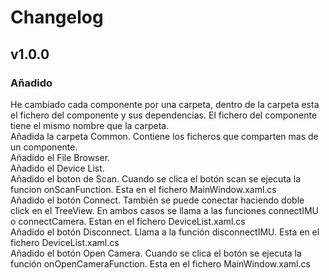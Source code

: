 # Changelog
## v1.0.0
### Añadido
He cambiado cada componente por una carpeta, dentro de la carpeta esta el fichero del componente y sus dependencias. El fichero del componente tiene el mismo nombre que la carpeta.<br/>
Añadida la carpeta Common. Contiene los ficheros que comparten mas de un componente.<br/>
Añadido el File Browser.<br/>
Añadido el Device List.<br/> 
Añadido el boton de Scan. Cuando se clica el botón scan se ejecuta la funcion onScanFunction. Esta en el fichero MainWindow.xaml.cs<br/>
Añadido el botón Connect. También se puede conectar haciendo doble click en el TreeView. En ambos casos se llama a las funciones connectIMU o connectCamera. Estan en el fichero DeviceList.xaml.cs<br/>
Añadido el botón Disconnect. Llama a la función disconnectIMU. Esta en el fichero DeviceList.xaml.cs<br/>
Añadido el botón Open Camera. Cuando se clica el botón se ejecuta la función onOpenCameraFunction. Esta en el fichero MainWindow.xaml.cs<br/>
